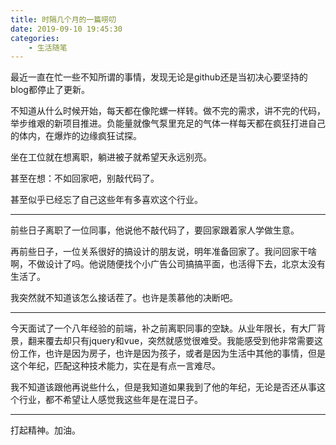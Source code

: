 ```yaml
---
title: 时隔几个月的一篇唠叨
date: 2019-09-10 19:45:30
categories: 
    - 生活随笔
---
```


最近一直在忙一些不知所谓的事情，发现无论是github还是当初决心要坚持的blog都停止了更新。

不知道从什么时候开始，每天都在像陀螺一样转。做不完的需求，讲不完的代码，举步维艰的新项目推进。负能量就像气泵里充足的气体一样每天都在疯狂打进自己的体内，在爆炸的边缘疯狂试探。

坐在工位就在想离职，躺进被子就希望天永远别亮。

甚至在想：不如回家吧，别敲代码了。

甚至似乎已经忘了自己这些年有多喜欢这个行业。

------

前些日子离职了一位同事，他说他不敲代码了，要回家跟着家人学做生意。

再前些日子，一位关系很好的搞设计的朋友说，明年准备回家了。我问回家干啥啊，不做设计了吗。他说随便找个小广告公司搞搞平面，也活得下去，北京太没有生活了。

我突然就不知道该怎么接话茬了。也许是羡慕他的决断吧。

---

今天面试了一个八年经验的前端，补之前离职同事的空缺。从业年限长，有大厂背景，翻来覆去却只有jquery和vue，突然就感觉很难受。我能感受到他非常需要这份工作，也许是因为房子，也许是因为孩子，或者是因为生活中其他的事情，但是这个年纪，匹配这种技术能力，实在是有点一言难尽。

我不知道该跟他再说些什么，但是我知道如果我到了他的年纪，无论是否还从事这个行业，都不希望让人感觉我这些年是在混日子。

---

打起精神。加油。
